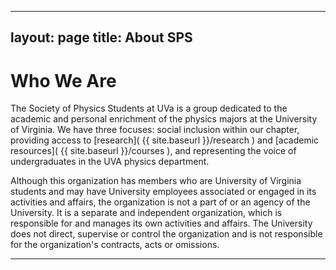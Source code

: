 
---
layout: page
title: About SPS
---

# Who We Are

The Society of Physics Students at UVa is a group dedicated to the academic and personal enrichment of the physics majors at the University of Virginia. We have three focuses: social inclusion within our chapter, providing access to [research]( {{ site.baseurl }}/research ) and [academic resources]( {{ site.baseurl }}/courses ), and representing the voice of undergraduates in the UVA physics department.

Although this organization has members who are University of Virginia students and may have University employees associated or engaged in its activities and affairs, the organization is not a part of or an agency of the University. It is a separate and independent organization, which is responsible for and manages its own activities and affairs. The University does not direct, supervise or control the organization and is not responsible for the organization's contracts, acts or omissions.

___
